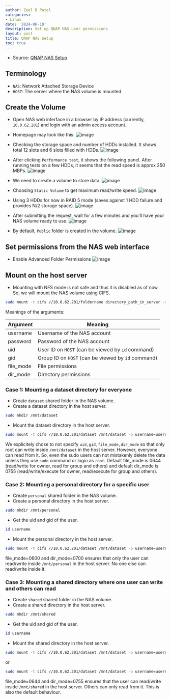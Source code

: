 ```yaml
---
author: Zeel B Patel
categories:
- Linux
date: '2024-06-10'
description: Set up QNAP NAS user permissions
layout: post
title: QNAP NAS Setup
toc: true
---
```


- Source: [QNAP NAS Setup](https://www.qnap.com/en/how-to/faq/article/how-to-configure-sub-folders-acl-for-nfs-clients)

## Terminology
- `NAS`: Network Attached Storage Device
- `HOST`: The server where the NAS volume is mounted

## Create the Volume

- Open NAS web interface in a browser by IP address (currently, `10.0.62.201`) and login with an admin access account.
- Homepage may look like this:
![image](/images/nas/Homepage.png)

- Checking the storage space and number of HDDs installed. It shows total 12 slots and 6 slots filled with HDDs.
![image](/images/nas/Disks.png)

- After clicking `Performance test`, it shows the following panel. After running tests on a few HDDs, it seems that the read speed is approx 250 MBPs.
![image](/images/nas/Disk_Performance.png)

- We need to create a volume to store data.
![image](/images/nas/Storage_Homepage.png)

- Choosing `Static Volume` to get maximum read/write speed.
![image](/images/nas/Volume_Creation.png)

- Using 3 HDDs for now in RAID 5 mode (saves against 1 HDD failure and provides N/2 storage space).
![image](/images/nas/Choose_Disks.png)

- After submitting the request, wait for a few minutes and you'll have your NAS volume ready to use.
![image](/images/nas/Volume_Ready.png)

- By default, `Public` folder is created in the volume.
![image](/images/nas/Default_Folder.png)

## Set permissions from the NAS web interface
- Enable Advanced Folder Permissions
![image](/images/nas/Advanced_Permissions.png)

## Mount on the host server
- Mounting with NFS mode is not safe and thus it is disabled as of now. So, we will mount the NAS volume using CIFS.

```bash
sudo mount -t cifs //10.0.62.201/foldername directory_path_in_server -o username=username,password=password,uid=uid,gid=gid,file_mode=file_mode,dir_mode=dir_mode
```

Meanings of the arguments:

| Argument  | Meaning                                            |
| --------- | -------------------------------------------------- |
| username  | Username of the NAS account                        |
| password  | Password of the NAS account                        |
| uid       | User ID on `HOST` (can be viewed by `id` command)  |
| gid       | Group ID on `HOST` (can be viewed by `id` command) |
| file_mode | File permissions                                   |
| dir_mode  | Directory permissions                              |

### Case 1: Mounting a dataset directory for everyone
* Create `dataset` shared folder in the NAS volume.
* Create a dataset directory in the host server.
```bash
sudo mkdir /mnt/dataset
```
* Mount the dataset directory in the host server.
```bash
sudo mount -t cifs //10.0.62.201/dataset /mnt/dataset -o username=username,password=password
```

We explicitely chose to not specify `uid,gid,file_mode,dir_mode` so that only root can write inside `/mnt/dataset` in the host server. However, everyone can read from it. So, even the sudo users can not mistakenly delete the data unless they use `sudo` command or login as `root`. Default file_mode is 0644 (read/write for owner, read for group and others) and default dir_mode is 0755 (read/write/execute for owner, read/execute for group and others).

### Case 2: Mounting a personal directory for a specific user
* Create `personal` shared folder in the NAS volume.
* Create a personal directory in the host server.
```bash
sudo mkdir /mnt/personal
```
* Get the uid and gid of the user.
```bash
id username
```

* Mount the personal directory in the host server.
```bash
sudo mount -t cifs //10.0.62.201/dataset /mnt/dataset -o username=username,password=password,uid=uid,gid=gid,file_mode=0600,dir_mode=0700
```

file_mode=0600 and dir_mode=0700 ensures that only the user can read/write inside `/mnt/personal` in the host server. No one else can read/write inside it.

### Case 3: Mounting a shared directory where one user can write and others can read
* Create `shared` shared folder in the NAS volume.
* Create a shared directory in the host server.
```bash
sudo mkdir /mnt/shared
```
* Get the uid and gid of the user.
```bash
id username
```

* Mount the shared directory in the host server.
```bash
sudo mount -t cifs //10.0.62.201/dataset /mnt/dataset -o username=username,password=password,uid=uid,gid=gid,file_mode=0644,dir_mode=0755
```
or
```bash
sudo mount -t cifs //10.0.62.201/dataset /mnt/dataset -o username=username,password=password,uid=uid,gid=gid
```

file_mode=0644 and dir_mode=0755 ensures that the user can read/write inside `/mnt/shared` in the host server. Others can only read from it. This is also the default behaviour.
